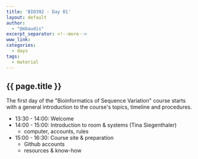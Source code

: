 ```yaml
---
title: 'BIO392 - Day 01'
layout: default
author:
  - "@mbaudis"
excerpt_separator: <!--more-->
www_link:
categories:
  - days
tags:
  - material
---
```


## {{ page.title }}

The first day of the "Bioinformatics of Sequence Variation" course starts with a general introduction to the course's topics, timeline and procedures.

* 13:30 - 14:00: Welcome
* 14:00 - 15:00: Introduction to room & systems (Tina Siegenthaler)
    - computer, accounts, rules
* 15:00 - 16:30: Course site & preparation
    - Github accounts
    - resources & know-how
<!--more-->


